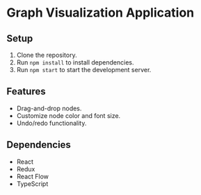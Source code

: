 # Graph Visualization Application

## Setup
1. Clone the repository.
2. Run `npm install` to install dependencies.
3. Run `npm start` to start the development server.

## Features
- Drag-and-drop nodes.
- Customize node color and font size.
- Undo/redo functionality.

## Dependencies
- React
- Redux
- React Flow
- TypeScript